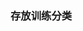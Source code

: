 <!--
 * @Description: 
 * @coding: utf-8
 * @language: python3.8, tensorflow2.6
 * @Author: JiaHao Shum
 * @Date: 2022-04-25 10:20:27
-->
### 存放训练分类